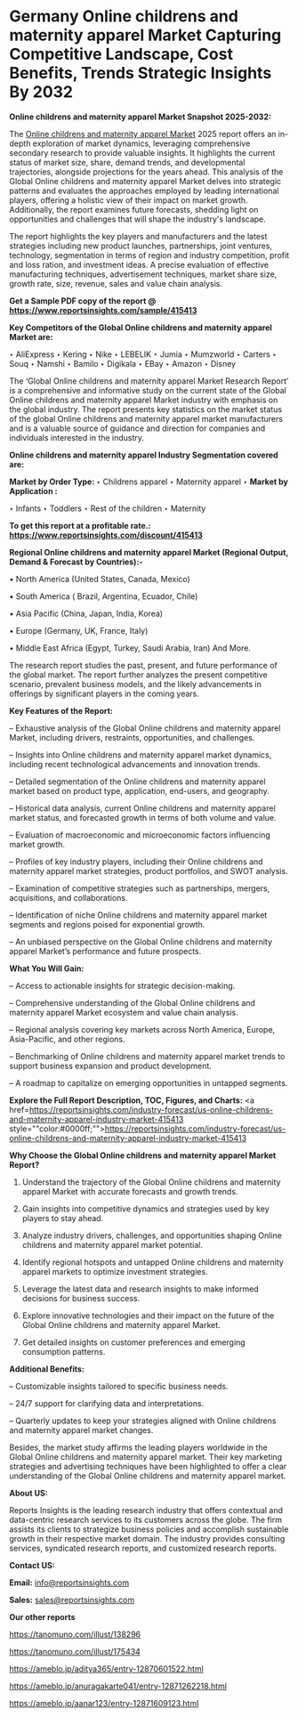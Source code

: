 # Germany Online childrens and maternity apparel Market Capturing Competitive Landscape, Cost Benefits, Trends Strategic Insights By 2032

<strong>Online childrens and maternity apparel Market Snapshot 2025-2032:</strong>

The <a href=https://www.reportsinsights.com/sample/415413>Online childrens and maternity apparel Market</a> 2025 report offers an in-depth exploration of market dynamics, leveraging comprehensive secondary research to provide valuable insights. It highlights the current status of market size, share, demand trends, and developmental trajectories, alongside projections for the years ahead. This analysis of the Global Online childrens and maternity apparel Market delves into strategic patterns and evaluates the approaches employed by leading international players, offering a holistic view of their impact on market growth. Additionally, the report examines future forecasts, shedding light on opportunities and challenges that will shape the industry's landscape.

The report highlights the key players and manufacturers and the latest strategies including new product launches, partnerships, joint ventures, technology, segmentation in terms of region and industry competition, profit and loss ration, and investment ideas. A precise evaluation of effective manufacturing techniques, advertisement techniques, market share size, growth rate, size, revenue, sales and value chain analysis.

<strong>Get a Sample PDF copy of the report @ <a href=https://www.reportsinsights.com/sample/415413 style=color:#0000ff;>https://www.reportsinsights.com/sample/415413</a></strong>

<strong>Key Competitors of the Global Online childrens and maternity apparel Market are:</strong>

‣ AliExpress
‣ Kering
‣ Nike
‣ LEBELIK
‣ Jumia
‣ Mumzworld
‣ Carters
‣ Souq
‣ Namshi
‣ Bamilo
‣ Digikala
‣ EBay
‣ Amazon
‣ Disney

The ‘Global Online childrens and maternity apparel Market Research Report’ is a comprehensive and informative study on the current state of the Global Online childrens and maternity apparel Market industry with emphasis on the global industry. The report presents key statistics on the market status of the global Online childrens and maternity apparel market manufacturers and is a valuable source of guidance and direction for companies and individuals interested in the industry.

<strong>Online childrens and maternity apparel Industry Segmentation covered are:</strong>

<strong>Market by Order Type: </strong>
‣ Childrens apparel
‣ Maternity apparel
‣ 
<strong>Market by Application :</strong>

‣ Infants
‣ Toddlers
‣ Rest of the children
‣ Maternity

<strong>To get this report at a profitable rate.: <a href=https://www.reportsinsights.com/discount/415413 style=color:#0000ff;>https://www.reportsinsights.com/discount/415413</a></strong>

<strong>Regional Online childrens and maternity apparel Market (Regional Output, Demand &amp; Forecast by Countries):-</strong>

• North America (United States, Canada, Mexico)

• South America ( Brazil, Argentina, Ecuador, Chile)

• Asia Pacific (China, Japan, India, Korea)

• Europe (Germany, UK, France, Italy)

• Middle East Africa (Egypt, Turkey, Saudi Arabia, Iran) And More.

The research report studies the past, present, and future performance of the global market. The report further analyzes the present competitive scenario, prevalent business models, and the likely advancements in offerings by significant players in the coming years.

<strong>Key Features of the Report:</strong>

– Exhaustive analysis of the Global Online childrens and maternity apparel Market, including drivers, restraints, opportunities, and challenges.

– Insights into Online childrens and maternity apparel market dynamics, including recent technological advancements and innovation trends.

– Detailed segmentation of the Online childrens and maternity apparel market based on product type, application, end-users, and geography.

– Historical data analysis, current Online childrens and maternity apparel market status, and forecasted growth in terms of both volume and value.

– Evaluation of macroeconomic and microeconomic factors influencing market growth.

– Profiles of key industry players, including their Online childrens and maternity apparel market strategies, product portfolios, and SWOT analysis.

– Examination of competitive strategies such as partnerships, mergers, acquisitions, and collaborations.

– Identification of niche Online childrens and maternity apparel market segments and regions poised for exponential growth.

– An unbiased perspective on the Global Online childrens and maternity apparel Market’s performance and future prospects.

<strong>What You Will Gain:</strong>

– Access to actionable insights for strategic decision-making.

– Comprehensive understanding of the Global Online childrens and maternity apparel Market ecosystem and value chain analysis.

– Regional analysis covering key markets across North America, Europe, Asia-Pacific, and other regions.

– Benchmarking of Online childrens and maternity apparel market trends to support business expansion and product development.

– A roadmap to capitalize on emerging opportunities in untapped segments.

<strong>Explore the Full Report Description, TOC, Figures, and Charts:</strong>
<a href=https://reportsinsights.com/industry-forecast/us-online-childrens-and-maternity-apparel-industry-market-415413 style=""color:#0000ff;"">https://reportsinsights.com/industry-forecast/us-online-childrens-and-maternity-apparel-industry-market-415413</a>

<strong>Why Choose the Global Online childrens and maternity apparel Market Report?</strong>

1. Understand the trajectory of the Global Online childrens and maternity apparel Market with accurate forecasts and growth trends.

2. Gain insights into competitive dynamics and strategies used by key players to stay ahead.

3. Analyze industry drivers, challenges, and opportunities shaping Online childrens and maternity apparel market potential.

4. Identify regional hotspots and untapped Online childrens and maternity apparel markets to optimize investment strategies.

5. Leverage the latest data and research insights to make informed decisions for business success.

6. Explore innovative technologies and their impact on the future of the Global Online childrens and maternity apparel Market.

7. Get detailed insights on customer preferences and emerging consumption patterns.

<strong>Additional Benefits:</strong>

– Customizable insights tailored to specific business needs.

– 24/7 support for clarifying data and interpretations.

– Quarterly updates to keep your strategies aligned with Online childrens and maternity apparel market changes.

Besides, the market study affirms the leading players worldwide in the Global Online childrens and maternity apparel market. Their key marketing strategies and advertising techniques have been highlighted to offer a clear understanding of the Global Online childrens and maternity apparel market.

<strong><strong>About US</strong>:</strong>

Reports Insights is the leading research industry that offers contextual and data-centric research services to its customers across the globe. The firm assists its clients to strategize business policies and accomplish sustainable growth in their respective market domain. The industry provides consulting services, syndicated research reports, and customized research reports.

<strong>Contact US:</strong>

<p class=><b>Email:</b> <a href=mailto:info@reportsinsights.com>info@reportsinsights.com</a></p>
<p class=><b>Sales:</b> <a href=mailto:sales@reportsinsights.com>sales@reportsinsights.com</a></p>

<strong>Our other reports</strong>

<a href=https://tanomuno.com/illust/138296>https://tanomuno.com/illust/138296</a>

<a href=https://tanomuno.com/illust/175434>https://tanomuno.com/illust/175434</a>

<a href=https://ameblo.jp/aditya365/entry-12870601522.html>https://ameblo.jp/aditya365/entry-12870601522.html</a>

<a href=https://ameblo.jp/anuragakarte041/entry-12871262218.html>https://ameblo.jp/anuragakarte041/entry-12871262218.html</a>

<a href=https://ameblo.jp/aanar123/entry-12871609123.html>https://ameblo.jp/aanar123/entry-12871609123.html</a>
